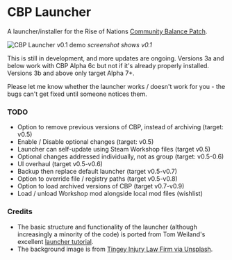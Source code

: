# CBP Launcher
A launcher/installer for the Rise of Nations [Community Balance Patch](https://steamcommunity.com/sharedfiles/filedetails/?id=2287791153).

![CBP Launcher v0.1 demo](https://i.imgur.com/m8inuTy.png)
*screenshot shows v0.1*

This is still in development, and more updates are ongoing. Versions 3a and below work with CBP Alpha 6c but not if it's already properly installed. Versions 3b and above only target Alpha 7+.

Please let me know whether the launcher works / doesn't work for you - the bugs can't get fixed until someone notices them.

### TODO
- Option to remove previous versions of CBP, instead of archiving (target: v0.5)
- Enable / Disable optional changes (target: v0.5)
- Launcher can self-update using Steam Workshop files (target v0.5)
- Optional changes addressed individually, not as group (target: v0.5-0.6)
- UI overhaul (target v0.5-v0.6)
- Backup then replace default launcher (target v0.5-v0.7)
- Option to override file / registry paths (target v0.5-v0.8)
- Option to load archived versions of CBP (target v0.7-v0.9)
- Load / unload Workshop mod alongside local mod files (wishlist)

### Credits
- The basic structure and functionality of the launcher (although increasingly a minority of the code) is ported from Tom Weiland's excellent [launcher tutorial](https://github.com/tom-weiland/csharp-game-launcher).
- The background image is from [Tingey Injury Law Firm via Unsplash](https://unsplash.com/photos/yCdPU73kGSc).
